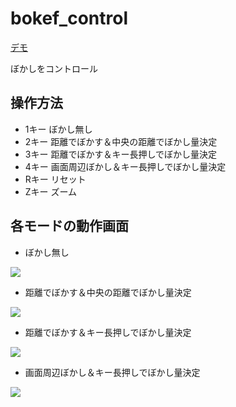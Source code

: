 # bokef_control
[デモ](https://kzkponkotu.github.io/bokef_control/)

ぼかしをコントロール

## 操作方法

* 1キー ぼかし無し
* 2キー 距離でぼかす＆中央の距離でぼかし量決定
* 3キー 距離でぼかす＆キー長押しでぼかし量決定
* 4キー 画面周辺ぼかし＆キー長押しでぼかし量決定
* Rキー リセット
* Zキー ズーム

## 各モードの動作画面

* ぼかし無し

![](https://lh3.googleusercontent.com/KSPXQVFR_TC8xSu007Xb3un7IUuKlqAAoUZVEAPPdEvbAFe13y9gRIupb6IfkFjT9KcIfPUYhFhaAbQyqZxaoz0b6by64V5BSiPQmYKPAJj6lIJ4JrMpTXlv6_Yy1NsDA_8m7ojxyzr3pjrw6P5uolbmNIF3YlXlXF9ExRH_EqV3qq0Lm30S1zEdrJIHp3gFnBbuq4eC9lD6dd7OupHzslciRE2jHxOBA7XkR07V49whZ4cnHJhyCoTVxqdpU7atShDGPKgTNqWsfVuO3vSLGFo14q9H85AX2PQAi8hglgLSiecOqS9xiRotlmsg-1KbAQyIyXXj8QYKQ7BFKfEctmaj3qKMtotrEpCDy6cAWVVd4S-uqqhwQA-QSrm_y40mB7Flys3BY1bAiQPTOEqiJxwvqvXJOCrZotbv6mxMOlDK3vV5980tuzqqVb7YC9ZE8o7B8uUZMk_8r2Cj5NAyUfqZmt1ME-5VW-dfYxtzPHKFB21D-LAvgXFQGdLdvnxKzd85Nu54WrtF117m83wfyfKN3hMwLSzUdVBfeSej5g-QU4dfn8GJ8Jyx6qg9DVECrhL1HcMH2cGqtLbztGHyf7km4apE7jS0WRSSk1Qs=w300-h169-no)

* 距離でぼかす＆中央の距離でぼかし量決定

![](https://lh3.googleusercontent.com/Jffjr4uMDP-I57N7M9C-d-tpM9nMNmC1FE7yJOdaKSi7czAszGINx3VL8nhM0UVModWnMxewJ5JQrSbvP2LFTdjBvLxIhOlzASioIn8a1mKYUut5Jprs-8hJ5GMzDeIoeaIngM_yTC_gFSlYI0txJHYDmn1dlc9qsGjrgpKGQKYElroHAM9oPOsS4MdA-OiLtsaUthlovRrYzxqB2tKpVMY_EERHtZ3hEoVnFfc8tGw9dbsu3etlxtBGscdHwGMjaLF7nv9z5A2wTthO1i0Smshe6rJLUzs1Z1hCDEh74czKI_BhuDb1eZSvAaBj1vL9Y4uYUViznRLh05BFMT1vfWuRKl1Bh59pGsN2mkbhOMu8_r1nzXDosIb8Uz0q01btzkGHUOt1I4fJ-NBG8VhVkO-P7bWocZ8I7k6wEdivM3Eo8uND-C841qkQWMkgjuQ1kwbKyIMj73W4v6EnZKsJK1g-6Iz1yDCcQVi_Hz1UUiausgjG2YLoHeuzHa0EkDk6kThREFSS27E1BXynVlgqj6eB_M5J-Y5VK8ptQOxEAD_SP9uw-aCKgsbyezhEkZVmjblNLID9r2vVnQjmzYzq_h_V6Y30uNxtplP_djLJ=w300-h169-no)

* 距離でぼかす＆キー長押しでぼかし量決定

![](https://lh3.googleusercontent.com/Nc-8Rp_vBnhLlGdP1Ed4umdl8tapWp6P5BI5XpbXs1aD4tJWRB0SGTkW-kO7lY4NEYc5UY1-Yt2vM-eDJnj8PaXZbuqmz4jT12g3hW0G49cDu4YqxOzRYBHBdp121ktpeLdU1rzFhYVDMiACpnm94qkPNZ4YXeVfjUeFFGNB082e0D-5FAIgO6JaD0NgdfDnCrh0jwUoUN5-Brf5VY-1xjPXU4VtPR-K_6_xuva_5JbxoncTKWVMmByZwv0m_5pl4iBulNOxi772vszlruaV-HLvnUJF_NLm_OQnVTDXTAX3F23_yTp5WqWPDoaL1WYLnU-nzvnuS8L4rr1KBVsyBpyx5rSSLr3_Jjuf9K95bCU2-iwxRoJSCHECTr-zmScsY43vi4CMJp5Xo7J5qLtrN0NL3fsa3jfIY5WyeoGzjASfiRjsIHlLxXBNQtCafZTbvbLFSVjAQ5N72Ffks0T_BMig3YJiMlJlKs0QGhMfeVkirO5_ybAJV36oPKE_RDJ3jS-XbUhp1WtLGhg4vgVPAOF1hwttB7JoTSBGHkDS7W1-lFICf02YZUMzIfcehS-H8x_KYDOP3dgsopYNWMx6s5q8hp0aALNyLZW7DT9s=w300-h169-no)

* 画面周辺ぼかし＆キー長押しでぼかし量決定

![](https://lh3.googleusercontent.com/mEtQKR-uRV4WKBxsi0AJPJy3C8QI91LJOMCQRyrU41jBTOv_Etz47sjSxwd3zQU2oEI4gm2jhLCNMoshK9XQDQ74cUU4W0Bv8ph2abApDVZa99JJ4Q86WE1KlyJetv6VVhz3UX5tpznHO4rSdhko8YwJdUtedhpDAMa2XbJOQHZYb7HkI0Hc8pLw9ttTyiuvITe52OqEPYrythjakrHPTlTfwvFX-LGTuOOLHVWNfnCdGxEe3lDTpaKo8Zh1QraNZ4F-Yr2PaH07ZIWDDAKg9k7VTfDMJlGorJAN0CRa9xEnXnob54qV4tcuONPr_4jX-V8xT2iSHKYFQi-_xLsQcpkph5tu2MkT3BtEc9HYIyXZovv6HGhYbCTAT1Qapf2XAyoAeLlL0orrP_vwuPtclEUowEGYUyfOvpp97VKKqdXKDf93OI8cXhw1B0awboZmSFAN6zBRMhHwW929FiR7RgoCA0LikBdDt6ODHKmr3dFjij3zWJtRSnmLu55BuiR1zcTuUK1dLijSH_7kK8fG21VpSBWdri8LwtIBamy9LOvh0bPW-OBwzMINgE3W_AdQWcqEwVzs2-cGRfxESDRXuH9iiIXL3j3O0FJOZ45z=w300-h169-no)

